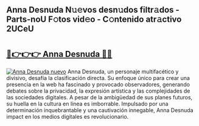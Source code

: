## Anna Desnuda N𝚞𝚎vos desn𝚞dos filtr𝚊dos - Parts-noU F𝚘tos vid𝚎o - C𝚘ntenido atr𝚊ctivo 2UCeU

# <h2><a href="http://mb980ok.tromn.icu/?c=Anna+Desnuda">🔗👉👉👉 Anna Desnuda 🔗🔗</a></h2>

[![Anna Desnuda nuevo](https://i.imgur.com/pEAQMta.gif)](http://mb980ok.tromn.icu/?c=Anna+Desnuda)
Anna Desnuda, un personaje multifacético y divisivo, desafía la clasificación directa. Su enfoque único para crear una presencia en la web ha fascinado y provocado observadores, generando debates sobre la privacidad, la expresión artística y las complejidades de las sociedades digitales. A pesar de la ambigüedad de sus planes futuros, su huella en la cultura en línea es imborrable. Impulsado por una determinación inquebrantable y una cautivación innegable, Anna Desnuda impact en los medios digitales es revolucionario.
